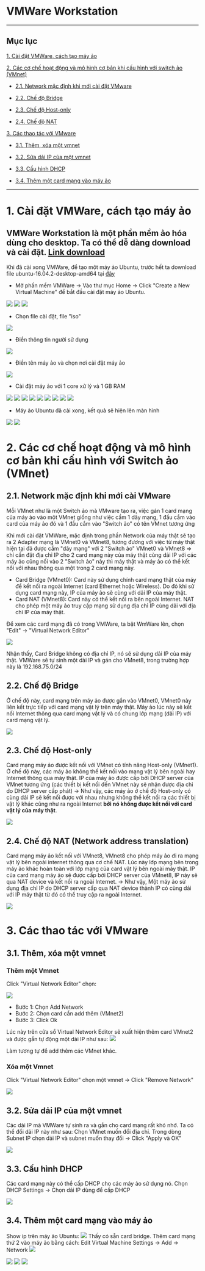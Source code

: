 # VMWare Workstation
----
## Mục lục
[1. Cài đặt VMWare, cách tạo máy ảo](#1)

[2. Các cơ chế hoạt động và mô hình cơ bản khi cấu hình với switch ảo (VMnet)](#2)

   - [2.1. Network mặc định khi mới cài đặt VMware](#2.1)

   - [2.2. Chế độ Bridge](#2.2)
   
   - [2.3. Chế độ Host-only](#2.3)

   - [2.4. Chế độ NAT](#2.4)

[3. Các thao tác với VMware](#3)

   - [3.1. Thêm, xóa một vmnet](#3.1)

   - [3.2. Sửa dải IP của một vmnet](#3.2)

   - [3.3. Cấu hình DHCP](#3.3)

   - [3.4. Thêm một card mạng vào máy ảo](#3.4)
----
<a name="1"></a>
# 1. Cài đặt VMWare, cách tạo máy ảo
VMWare Workstation là một phần mềm ảo hóa dùng cho desktop. Ta có thể dễ dàng download và cài đặt. [Link download](https://my.vmware.com/web/vmware/info?slug=desktop_end_user_computing%2Fvmware_workstation_pro%2F12_0)
----
Khi đã cài xong VMWare, để tạo một máy ảo Ubuntu, trước hết ta download file ubuntu-16.04.2-desktop-amd64  tại [đây](http://iso.linuxquestions.org/ubuntu/ubuntu-16.04.2/)

- Mở phần mềm VMWare -> Vào thư mục Home -> Click "Create a New Virtual Machine" để bắt đầu cài đặt máy ảo Ubuntu.
<img src="http://2.pik.vn/2018e9652843-79c1-4676-96ec-6f6bcc882a20.png">

<img src="http://2.pik.vn/2018042a6aa5-f151-427c-be8e-6cb47cfda648.png">

<img src="http://2.pik.vn/2018856d973e-3cf3-4436-b472-733e75002bac.png">

- Chọn file cài đặt, file "iso"
<img src="http://2.pik.vn/2018f17e7c75-0cf7-44e9-917f-403709de340d.png">

- Điền thông tin người sử dụng
<img src="http://2.pik.vn/2018dc598570-d57c-4f7e-b4f5-8732255b7af8.png">

- Điền tên máy ảo và chọn nơi cài đặt máy ảo
<img src="http://2.pik.vn/20186eff0a5a-e201-491e-a6bb-5c208396b8c9.png">

- Cài đặt máy ảo với 1 core xử lý và 1 GB RAM
<img src="http://2.pik.vn/2018a2de3703-3f82-4369-89a4-5b92f14570e7.png">

<img src="http://2.pik.vn/2018cab75da4-876b-467b-8d36-86f345e51c72.png">

<img src="http://2.pik.vn/2018fec041bb-24af-48b1-a4ef-c5a444a1bbff.png">

<img src="http://2.pik.vn/2018b1d12786-c420-49d6-9f4d-12cf08fe8739.png">

<img src="http://2.pik.vn/20187fecf347-a4ff-4182-b5ca-a879c45adde1.png">

<img src="http://2.pik.vn/2018b9ce6f5f-8969-496f-b949-094e2c1dfc25.png">

<img src="http://2.pik.vn/20189bab89bb-2d22-45dc-8281-d8756b94466a.png">

<img src="http://2.pik.vn/2018578f5c24-b3d1-4089-9740-ccc89d99f8ca.png">

<img src="http://2.pik.vn/20181c99ee44-ac84-49b0-9a8d-a0587498d4b4.png">

- Máy ảo Ubuntu đã cài xong, kết quả sẽ hiện lên màn hình
<img src="http://2.pik.vn/20185b7d4662-d635-45b2-8642-5a64728f1a6f.png">

<img src="http://2.pik.vn/2018929e9341-9ba9-4277-b429-30499cf279c6.png">

<a name="2"></a>
# 2. Các cơ chế hoạt động và mô hình cơ bản khi cấu hình với Switch ảo (VMnet) 

<a name="2.1"></a>
## 2.1. Network mặc định khi mới cài VMware

Mỗi VMnet như là một Switch ảo mà VMware tạo ra, việc gán 1 card mạng của máy ảo vào một VMnet giống như việc cầm 1 dây mạng, 1 đầu cắm vào card của máy ảo đó và 1 đầu cắm vào "Switch ảo" có tên VMnet tương ứng

Khi mới cài đặt VMWare, mặc định trong phần Network của máy thật sẽ tạo ra 2 Adapter mạng là VMnet0 và VMnet8, tương đương với việc từ máy thật hiện tại đã được cắm "dây mạng" với 2 "Switch ảo" VMnet0 và VMnet8 => chỉ cần đặt địa chỉ IP cho 2 card mạng này của máy thật cùng dải IP với các máy ảo cũng nối vào 2 "Switch ảo" này thì máy thật và máy ảo có thể kết nối với nhau thông qua một trong 2 card mạng này.

- Card Bridge (VMnet0): Card này sử dụng chính card mạng thật của máy để kết nối ra ngoài Internet (card Ethernet hoặc Wireless). Do đó khi sử dụng card mạng này, IP của máy ảo sẽ cùng với dải IP của máy thật.
- Card NAT (VMnet8): Card này có thể kết nối ra bên ngoài Internet. NAT cho phép một máy ảo truy cập mạng sử dụng địa chỉ IP cùng dải với địa chỉ IP của máy thật.

Để xem các card mạng đã có trong VMWare, ta bật WmWare lên, chọn "Edit" -> "Virtual Network Editor"

<img src="http://2.pik.vn/20184db9426f-58de-4cc2-be65-4e627715297b.png">

Nhận thấy, Card Bridge không có địa chỉ IP, nó sẽ sử dụng dải IP của máy thật. VMWare sẽ tự sinh một dải IP và gán cho VMnet8, trong trường hợp này là 192.168.75.0/24

<a name="2.2"></a>
## 2.2. Chế độ Bridge

Ở chế độ này, card mạng trên máy ảo được gắn vào VMnet0, VMnet0 này liên kết trực tiếp với card mạng vật lý trên máy thật. Máy ảo lúc này sẽ kết nối Internet thông qua card mạng vật lý và có chung lớp mạng (dải IP) với card mạng vật lý.

<img src="http://2.pik.vn/2018d4b259d6-089b-476b-8523-aa62fb5b4470.png">

<a name="2.3"></a>
## 2.3. Chế độ Host-only

Card mạng máy ảo được kết nối với VMnet có tính năng Host-only (VMnet1). Ở chế độ này, các máy ảo không thể kết nối vào mạng vật lý bên ngoài hay Internet thông qua máy thật. IP của máy ảo được cấp bởi DHCP server của VMnet tương ứng (các thiết bị kết nối đến VMnet này sẽ nhận được địa chỉ do DHCP server cấp phát)
-> Như vậy, các máy ảo ở chế độ Host-only có cùng dải IP sẽ kết nối được với nhau nhưng không thể kết nối ra các thiết bị vật lý khác cũng như ra ngoài Internet **bởi nó không được kết nối với card vật lý của máy thật**.

<img src="http://2.pik.vn/2018f7ac7c8f-c345-4ee5-a831-a4a2273a536d.png">

<a name="2.4"></a>
## 2.4. Chế độ NAT (Network address translation)

Card mạng máy ảo kết nối với VMnet8, VMnet8 cho phép máy ảo đi ra mạng vật lý bên ngoài internet thông qua cơ chế NAT. Lúc này lớp mạng bên trong máy ảo khác hoàn toàn với lớp mạng của card vật lý bên ngoài máy thật. IP của card mạng máy ảo sẽ được cấp bởi DHCP server của VMnet8, IP này sẽ qua NAT device và kết nối ra ngoài Internet.
-> Như vậy, Một máy ảo sử dụng địa chỉ IP do DHCP server cấp qua NAT device thành IP có cùng dải với IP máy thật từ đó có thể truy cập ra ngoài Internet.

<img src="http://2.pik.vn/2018198c54ac-a327-4161-ae50-99d9ed4feebb.png">

<a name="3"></a>
# 3. Các thao tác với VMware

<a name="3.1"></a>
## 3.1. Thêm, xóa một vmnet
### Thêm một Vmnet

Click "Virtual Network Editor" chọn:

<img src="http://2.pik.vn/20181089d8cd-54bc-4e03-be2c-c87da3b4fb02.png">

- Bước 1: Chọn Add Network
- Bước 2: Chọn card cần add thêm (VMnet2)
- Bước 3: Click Ok

Lúc này trên cửa sổ Virtual Network Editor sẽ xuất hiện thêm card VMnet2 và được gắn tự động một dải IP như sau:
<img src="http://2.pik.vn/2018ef454020-bf9a-49ae-802e-50b20e276d06.png">

Làm tương tự để add thêm các VMnet khác.

### Xóa một Vmnet
Click "Virtual Network Editor" chọn một vmnet -> Click "Remove Network"

<img src="http://2.pik.vn/2018d6414c26-54cf-413f-a857-7a8bb0061968.png">

<a name="3.2"></a>
## 3.2. Sửa dải IP của một vmnet
Các dải IP mà VMWare tự sinh ra và gắn cho card mạng rất khó nhớ. Ta có thể đổi dải IP này như sau:
Chọn VMnet muốn đổi địa chỉ. Trong dòng Subnet IP chọn dải IP và subnet muốn thay đổi -> Click "Apply và OK"

<img src="http://2.pik.vn/20185464f4f7-800f-48fa-92b6-8d3684fbf7d2.png">

<a name="3.3"></a>
## 3.3. Cấu hình DHCP
Các card mạng này có thể cấp DHCP cho các máy ảo sử dụng nó.
Chọn DHCP Settings -> Chọn dải IP dùng để cấp DHCP

<img src="http://2.pik.vn/2018fc00501c-7b74-4f5c-96de-da741ec4f1fb.png">

<a name="3.4"></a>
## 3.4. Thêm một card mạng vào máy ảo
Show ip trên máy ảo Ubuntu:
<img src="http://2.pik.vn/201879a8b951-e9ea-4ec2-a20a-d9c64a09ee22.png">
 Thấy có sẵn card bridge. Thêm card mạng thứ 2 vào máy ảo bằng cách: Edit Virtual Machine Settings -> Add -> Network
 <img src="http://2.pik.vn/2018953eb90d-2561-4880-9d2e-54121dc66b8c.png">

 <img src="http://2.pik.vn/2018bd500280-54aa-4042-8268-90367e714c4b.png">

 <img src="http://2.pik.vn/201825f6396c-e3a5-466a-8d88-1a1072fbe732.png">

 <img src="http://2.pik.vn/20181a3fedc4-3192-4217-a727-f6bc7540be13.png">




